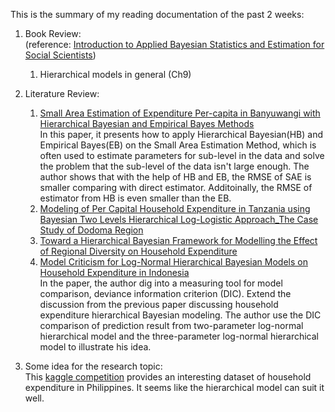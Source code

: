 This is the summary of my reading documentation of the past 2 weeks:<br/>

1. Book Review:<br/>(reference: [Introduction to Applied Bayesian Statistics and Estimation for Social Scientists](https://www.springer.com/gp/book/9780387712642))
   1. Hierarchical models in general (Ch9)


2. Literature Review:<br/>
   1. [Small Area Estimation of Expenditure Per-capita in Banyuwangi with Hierarchical Bayesian and Empirical Bayes Methods](http://iptek.its.ac.id/index.php/jos/article/view/3185)<br/>
   In this paper, it presents how to apply Hierarchical Bayesian(HB) and Empirical Bayes(EB) on the Small Area Estimation Method, which is often used to estimate parameters for sub-level in the data and solve the problem that the sub-level of the data isn't large enough. The author shows that with the help of HB and EB, the RMSE of SAE is smaller comparing with direct estimator. Additoinally, the RMSE of estimator from HB is even smaller than the EB. <br/>
   2. [Modeling of Per Capital Household Expenditure in Tanzania using Bayesian Two Levels Hierarchical Log-Logistic Approach_The Case Study of Dodoma Region](http://sersc.org/journals/index.php/IJAST/article/view/22911)
   3. [Toward a Hierarchical Bayesian Framework for Modelling the Effect of Regional Diversity on Household Expenditure](https://www.researchgate.net/publication/274008292_Toward_a_Hierarchical_Bayesian_Framework_for_Modelling_the_Effect_of_Regional_Diversity_on_Household_Expenditure)
   4. [Model Criticism for Log-Normal Hierarchical Bayesian Models on Household Expenditure in Indonesia](https://ieeexplore.ieee.org/document/6396521)<br/>
   In the paper, the author dig into a measuring tool for model comparison, deviance information criterion (DIC). Extend the discussion from the previous paper discussing household expenditure hierarchical Bayesian modeling. The author use the DIC comparison of prediction result from two-parameter log-normal hierarchical model and the three-parameter log-normal hierarchical model to illustrate his idea.
   
3. Some idea for the research topic:<br/>
   This [kaggle competition](https://www.kaggle.com/grosvenpaul/family-income-and-expenditure) provides an interesting dataset of household expenditure in Philippines. It seems like the hierarchical model can suit it well.
   

